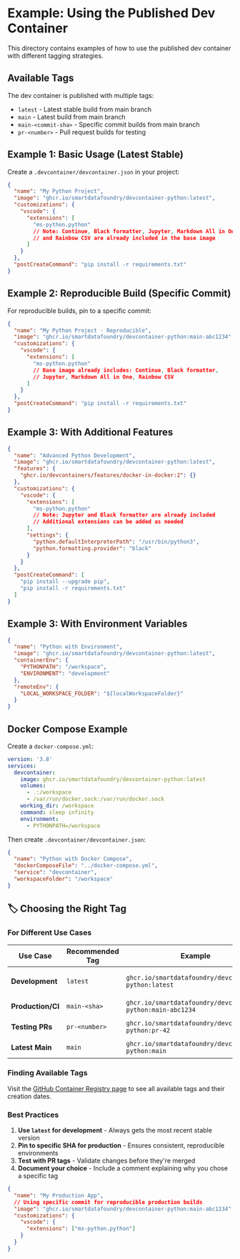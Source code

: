 # Example: Using the Published Dev Container

This directory contains examples of how to use the published dev container with different tagging strategies.

## Available Tags

The dev container is published with multiple tags:
- `latest` - Latest stable build from main branch
- `main` - Latest build from main branch  
- `main-<commit-sha>` - Specific commit builds from main branch
- `pr-<number>` - Pull request builds for testing

## Example 1: Basic Usage (Latest Stable)

Create a `.devcontainer/devcontainer.json` in your project:

```json
{
  "name": "My Python Project",
  "image": "ghcr.io/smartdatafoundry/devcontainer-python:latest",
  "customizations": {
    "vscode": {
      "extensions": [
        "ms-python.python"
        // Note: Continue, Black formatter, Jupyter, Markdown All in One, 
        // and Rainbow CSV are already included in the base image
      ]
    }
  },
  "postCreateCommand": "pip install -r requirements.txt"
}
```

## Example 2: Reproducible Build (Specific Commit)

For reproducible builds, pin to a specific commit:

```json
{
  "name": "My Python Project - Reproducible",
  "image": "ghcr.io/smartdatafoundry/devcontainer-python:main-abc1234",
  "customizations": {
    "vscode": {
      "extensions": [
        "ms-python.python"
        // Base image already includes: Continue, Black formatter, 
        // Jupyter, Markdown All in One, Rainbow CSV
      ]
    }
  },
  "postCreateCommand": "pip install -r requirements.txt"
}
```

## Example 3: With Additional Features

```json
{
  "name": "Advanced Python Development",
  "image": "ghcr.io/smartdatafoundry/devcontainer-python:latest",
  "features": {
    "ghcr.io/devcontainers/features/docker-in-docker:2": {}
  },
  "customizations": {
    "vscode": {
      "extensions": [
        "ms-python.python"
        // Note: Jupyter and Black formatter are already included
        // Additional extensions can be added as needed
      ],
      "settings": {
        "python.defaultInterpreterPath": "/usr/bin/python3",
        "python.formatting.provider": "black"
      }
    }
  },
  "postCreateCommand": [
    "pip install --upgrade pip",
    "pip install -r requirements.txt"
  ]
}
```

## Example 3: With Environment Variables

```json
{
  "name": "Python with Environment",
  "image": "ghcr.io/smartdatafoundry/devcontainer-python:latest",
  "containerEnv": {
    "PYTHONPATH": "/workspace",
    "ENVIRONMENT": "development"
  },
  "remoteEnv": {
    "LOCAL_WORKSPACE_FOLDER": "${localWorkspaceFolder}"
  }
}
```

## Docker Compose Example

Create a `docker-compose.yml`:

```yaml
version: '3.8'
services:
  devcontainer:
    image: ghcr.io/smartdatafoundry/devcontainer-python:latest
    volumes:
      - .:/workspace
      - /var/run/docker.sock:/var/run/docker.sock
    working_dir: /workspace
    command: sleep infinity
    environment:
      - PYTHONPATH=/workspace
```

Then create `.devcontainer/devcontainer.json`:

```json
{
  "name": "Python with Docker Compose",
  "dockerComposeFile": "../docker-compose.yml",
  "service": "devcontainer",
  "workspaceFolder": "/workspace"
}
```

## 🏷️ Choosing the Right Tag

### For Different Use Cases

| Use Case | Recommended Tag | Example | Benefits |
|----------|----------------|---------|----------|
| **Development** | `latest` | `ghcr.io/smartdatafoundry/devcontainer-python:latest` | Always up-to-date, stable |
| **Production/CI** | `main-<sha>` | `ghcr.io/smartdatafoundry/devcontainer-python:main-abc1234` | Reproducible, immutable |
| **Testing PRs** | `pr-<number>` | `ghcr.io/smartdatafoundry/devcontainer-python:pr-42` | Test specific changes |
| **Latest Main** | `main` | `ghcr.io/smartdatafoundry/devcontainer-python:main` | Latest main branch |

### Finding Available Tags

Visit the [GitHub Container Registry page](https://github.com/smartdatafoundry/devcontainer-python/pkgs/container/devcontainer-python) to see all available tags and their creation dates.

### Best Practices

1. **Use `latest` for development** - Always gets the most recent stable version
2. **Pin to specific SHA for production** - Ensures consistent, reproducible environments
3. **Test with PR tags** - Validate changes before they're merged
4. **Document your choice** - Include a comment explaining why you chose a specific tag

```json
{
  "name": "My Production App",
  // Using specific commit for reproducible production builds
  "image": "ghcr.io/smartdatafoundry/devcontainer-python:main-abc1234",
  "customizations": {
    "vscode": {
      "extensions": ["ms-python.python"]
    }
  }
}
```
